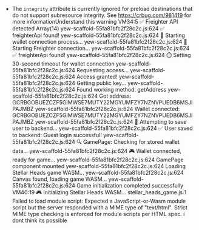 - The `integrity` attribute is currently ignored for preload destinations that do not support subresource integrity. See https://crbug.com/981419 for more informationUnderstand this warning
VM34:5 ✅ Freighter API detected Array(14)
yew-scaffold-55fa81bfc2f28c2c.js:624 ✅ freighterApi found!
yew-scaffold-55fa81bfc2f28c2c.js:624 🔗 Starting wallet connection process...
yew-scaffold-55fa81bfc2f28c2c.js:624 🚀 Starting Freighter connection...
yew-scaffold-55fa81bfc2f28c2c.js:624 ✅ freighterApi found!
yew-scaffold-55fa81bfc2f28c2c.js:624 ⏱️  Setting 30-second timeout for wallet connection
yew-scaffold-55fa81bfc2f28c2c.js:624 Requesting access...
yew-scaffold-55fa81bfc2f28c2c.js:624 Access granted!
yew-scaffold-55fa81bfc2f28c2c.js:624 Getting public key...
yew-scaffold-55fa81bfc2f28c2c.js:624 Found working method: getAddress
yew-scaffold-55fa81bfc2f28c2c.js:624 Got address: GCRBGOBUEZCZF5GIMWSE7MUTY22MGYUMFZY7NZNVPUEDB6MSJIPAJMBZ
yew-scaffold-55fa81bfc2f28c2c.js:624 Wallet connected: GCRBGOBUEZCZF5GIMWSE7MUTY22MGYUMFZY7NZNVPUEDB6MSJIPAJMBZ
yew-scaffold-55fa81bfc2f28c2c.js:624 💾 Attempting to save user to backend...
yew-scaffold-55fa81bfc2f28c2c.js:624 ✅ User saved to backend: Guest login successful!
yew-scaffold-55fa81bfc2f28c2c.js:624 🔍 GamePage: Checking for stored wallet data...
yew-scaffold-55fa81bfc2f28c2c.js:624 🎮 Wallet connected, ready for game...
yew-scaffold-55fa81bfc2f28c2c.js:624 GamePage component mounted
yew-scaffold-55fa81bfc2f28c2c.js:624 Loading Stellar Heads game WASM...
yew-scaffold-55fa81bfc2f28c2c.js:624 Canvas found, loading game WASM...
yew-scaffold-55fa81bfc2f28c2c.js:624 Game initialization completed successfully
VM40:19 🎮 Initializing Stellar Heads WASM...
stellar_heads_game.js:1 Failed to load module script: Expected a JavaScript-or-Wasm module script but the server responded with a MIME type of "text/html". Strict MIME type checking is enforced for module scripts per HTML spec. i dont think its possible